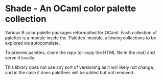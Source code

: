 # Shade - An OCaml color palette collection

Various R color palette packages reformatted for OCaml. Each collection of palettes is a module inside the 'Palettes' module, allowing collections to be
explored via autocomplete. 

To preview palettes, clone the repo (or copy the HTML file in the root) and 
serve it locally.

This library does not use any sort of versioning as it will likely not change, 
and in the case it does palettees will be added but not removed.